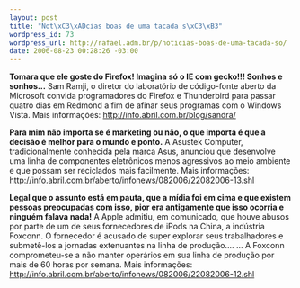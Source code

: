 ```yaml
--- 
layout: post
title: "Not\xC3\xADcias boas de uma tacada s\xC3\xB3"
wordpress_id: 73
wordpress_url: http://rafael.adm.br/p/noticias-boas-de-uma-tacada-so/
date: 2006-08-23 00:28:26 -03:00
---
```

<strong>Tomara que ele goste do Firefox! Imagina só o IE com gecko!!! Sonhos e sonhos...</strong>
Sam Ramji, o diretor do laboratório de código-fonte aberto da Microsoft convida programadores do Firefox e Thunderbird para passar quatro dias em Redmond a fim de afinar seus programas com o Windows Vista.
Mais informações: <a href="http://info.abril.com.br/blog/sandra/">http://info.abril.com.br/blog/sandra/</a>

<strong>Para mim não importa se é marketing ou não, o que importa é que a decisão é melhor para o mundo e ponto.</strong>
A Asustek Computer, tradicionalmente conhecida pela marca Asus, anunciou que desenvolve uma linha de componentes eletrônicos menos agressivos ao meio ambiente e que possam ser reciclados mais facilmente.
Mais informações: <a href="http://info.abril.com.br/aberto/infonews/082006/22082006-13.shl">http://info.abril.com.br/aberto/infonews/082006/22082006-13.shl</a>

<strong>Legal que o assunto está em pauta, que a mídia foi em cima e que existem pessoas preocupadas com isso, pior era antigamente que isso ocorria e ninguém falava nada!</strong>
A Apple admitiu, em comunicado, que houve abusos por parte de um de seus fornecedores de iPods na China, a indústria Foxconn. O fornecedor é acusado de super explorar seus trabalhadores e submetê-los a jornadas extenuantes na linha de produção....
... A Foxconn comprometeu-se a não manter operários em sua linha de produção por mais de 60 horas por semana.
Mais informações: <a href="http://info.abril.com.br/aberto/infonews/082006/22082006-12.shl">http://info.abril.com.br/aberto/infonews/082006/22082006-12.shl</a>
